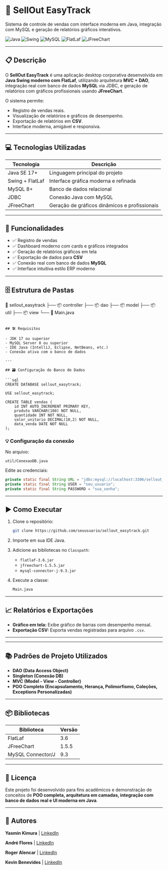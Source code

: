 # 🚀 SellOut EasyTrack

Sistema de controle de vendas com interface moderna em Java, integração com MySQL e geração de relatórios gráficos interativos.

![Java](https://img.shields.io/badge/Java-ED8B00?style=for-the-badge&logo=java&logoColor=white)
![Swing](https://img.shields.io/badge/Swing-UI-green?style=for-the-badge)
![MySQL](https://img.shields.io/badge/MySQL-00758F?style=for-the-badge&logo=mysql&logoColor=white)
![FlatLaf](https://img.shields.io/badge/FlatLaf-3.6-blue?style=for-the-badge)
![JFreeChart](https://img.shields.io/badge/JFreeChart-1.5.5-purple?style=for-the-badge)

---

## 📋 Descrição

O **SellOut EasyTrack** é uma aplicação desktop corporativa desenvolvida em **Java Swing moderno com FlatLaf**, utilizando arquitetura **MVC + DAO**, integração real com banco de dados **MySQL** via JDBC, e geração de relatórios com gráficos profissionais usando **JFreeChart**.

O sistema permite:
- Registro de vendas reais.
- Visualização de relatórios e gráficos de desempenho.
- Exportação de relatórios em **CSV**.
- Interface moderna, amigável e responsiva.

---

## 💻 Tecnologias Utilizadas

| Tecnologia        | Descrição                                         |
|--------------------|----------------------------------------------------|
| Java SE 17+        | Linguagem principal do projeto                    |
| Swing + FlatLaf    | Interface gráfica moderna e refinada              |
| MySQL 8+           | Banco de dados relacional                         |
| JDBC               | Conexão Java com MySQL                            |
| JFreeChart         | Geração de gráficos dinâmicos e profissionais     |

---

## 🎯 Funcionalidades

- ✅ Registro de vendas  
- ✅ Dashboard moderno com cards e gráficos integrados  
- ✅ Geração de relatórios gráficos em tela  
- ✅ Exportação de dados para **CSV**  
- ✅ Conexão real com banco de dados **MySQL**  
- ✅ Interface intuitiva estilo ERP moderno  

---

## 🗄️ Estrutura de Pastas
📁 sellout\_easytrack
├── 📦 controller
├── 📦 dao
├── 📦 model
├── 📦 util
├── 📦 view
└── 📄 Main.java

````

## 🛠️ Requisitos

- JDK 17 ou superior
- MySQL Server 8 ou superior
- IDE Java (IntelliJ, Eclipse, NetBeans, etc.)
- Conexão ativa com o banco de dados

---

## 🗃️ Configuração do Banco de Dados

```sql
CREATE DATABASE sellout_easytrack;

USE sellout_easytrack;

CREATE TABLE vendas (
    id INT AUTO_INCREMENT PRIMARY KEY,
    produto VARCHAR(100) NOT NULL,
    quantidade INT NOT NULL,
    valor_unitario DECIMAL(10,2) NOT NULL,
    data_venda DATE NOT NULL
);
````

### 💡 Configuração da conexão

No arquivo:

```
util/ConexaoDB.java
```

Edite as credenciais:

```java
private static final String URL = "jdbc:mysql://localhost:3306/sellout_easytrack";
private static final String USER = "seu_usuario";
private static final String PASSWORD = "sua_senha";
```

---

## ▶️ Como Executar

1. Clone o repositório:

   ```bash
   git clone https://github.com/seuusuario/sellout_easytrack.git
   ```

2. Importe em sua IDE Java.

3. Adicione as bibliotecas no `Classpath`:

    * `flatlaf-3.6.jar`
    * `jfreechart-1.5.5.jar`
    * `mysql-connector-j-9.3.jar`

4. Execute a classe:

   ```bash
   Main.java
   ```

---

## 📈 Relatórios e Exportações

* **Gráfico em tela:** Exibe gráfico de barras com desempenho mensal.
* **Exportação CSV:** Exporta vendas registradas para arquivo `.csv`.

---


---

## 📚 Padrões de Projeto Utilizados

* **DAO (Data Access Object)**
* **Singleton (Conexão DB)**
* **MVC (Model - View - Controller)**
* **POO Completo (Encapsulamento, Herança, Polimorfismo, Coleções, Exceptions Personalizadas)**

---

## 📦 Bibliotecas

| Biblioteca        | Versão |
| ----------------- | ------ |
| FlatLaf           | 3.6    |
| JFreeChart        | 1.5.5  |
| MySQL Connector/J | 9.3    |

---

## 📑 Licença

Este projeto foi desenvolvido para fins acadêmicos e demonstração de conceitos de **POO completa, arquitetura em camadas, integração com banco de dados real e UI moderna em Java**.

---

## 🤝 Autores

**Yasmin Kimura** |
[LinkedIn](https://www.linkedin.com/in/yasmin-kimura-b374b72b7/)

**André Flores** |
[LinkedIn](https://www.linkedin.com/in/andréflores/)

**Roger Alencar** |
[LinkedIn](https://www.linkedin.com/in/roger-alencar-it/)

**Kevin Benevides** |
[LinkedIn](https://www.linkedin.com/in/kevinbenevidesdasilva/)

